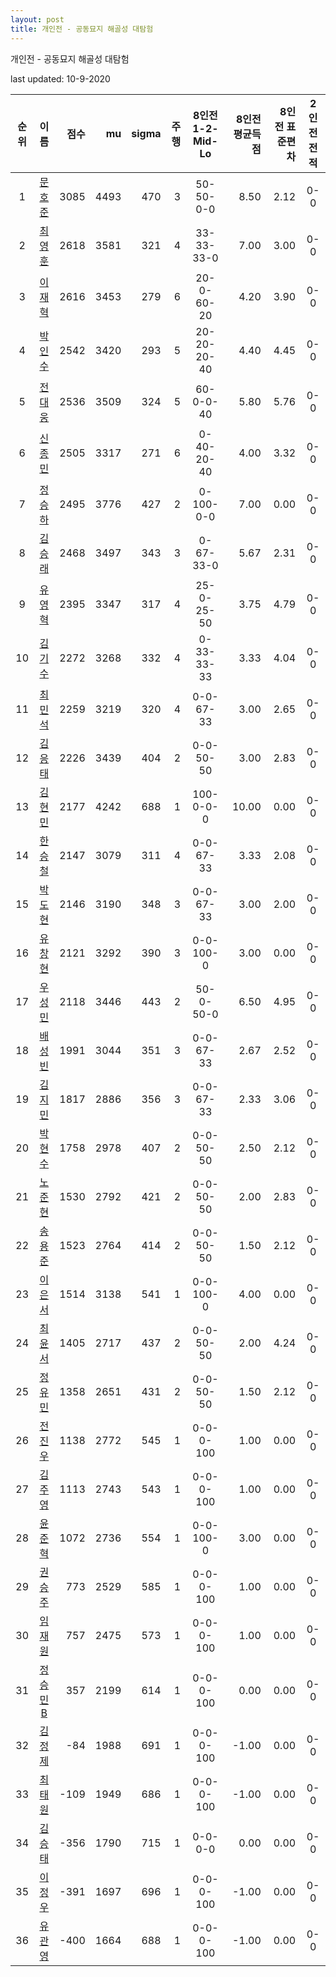 ```yaml
---
layout: post
title: 개인전 - 공동묘지 해골성 대탐험
---
```



개인전 - 공동묘지 해골성 대탐험


last updated: 10-9-2020

| 순위 | 이름 | 점수 | mu | sigma | 주행 | 8인전 1-2-Mid-Lo | 8인전 평균득점 | 8인전 표준편차 | 2인전 전적 |
|:---:|:---:|---:|---:|---:|---:|:---:|---:|---:|:---:|
| 1 | [문호준](../munhojun) | 3085 | 4493 | 470 | 3 | 50-50-0-0 | 8.50 | 2.12 | 0-0 |
| 2 | [최영훈](../choiyeonghun) | 2618 | 3581 | 321 | 4 | 33-33-33-0 | 7.00 | 3.00 | 0-0 |
| 3 | [이재혁](../ijaehyeok) | 2616 | 3453 | 279 | 6 | 20-0-60-20 | 4.20 | 3.90 | 0-0 |
| 4 | [박인수](../bakinsu) | 2542 | 3420 | 293 | 5 | 20-20-20-40 | 4.40 | 4.45 | 0-0 |
| 5 | [전대웅](../jeondaewoong) | 2536 | 3509 | 324 | 5 | 60-0-0-40 | 5.80 | 5.76 | 0-0 |
| 6 | [신종민](../shinjongmin) | 2505 | 3317 | 271 | 6 | 0-40-20-40 | 4.00 | 3.32 | 0-0 |
| 7 | [정승하](../jeongseungha) | 2495 | 3776 | 427 | 2 | 0-100-0-0 | 7.00 | 0.00 | 0-0 |
| 8 | [김승래](../gimseungrae) | 2468 | 3497 | 343 | 3 | 0-67-33-0 | 5.67 | 2.31 | 0-0 |
| 9 | [유영혁](../yuyeonghyeok) | 2395 | 3347 | 317 | 4 | 25-0-25-50 | 3.75 | 4.79 | 0-0 |
| 10 | [김기수](../gimgisu) | 2272 | 3268 | 332 | 4 | 0-33-33-33 | 3.33 | 4.04 | 0-0 |
| 11 | [최민석](../choiminseok) | 2259 | 3219 | 320 | 4 | 0-0-67-33 | 3.00 | 2.65 | 0-0 |
| 12 | [김응태](../gimeungtae) | 2226 | 3439 | 404 | 2 | 0-0-50-50 | 3.00 | 2.83 | 0-0 |
| 13 | [김현민](../gimhyunmin) | 2177 | 4242 | 688 | 1 | 100-0-0-0 | 10.00 | 0.00 | 0-0 |
| 14 | [한승철](../hanseungcheol) | 2147 | 3079 | 311 | 4 | 0-0-67-33 | 3.33 | 2.08 | 0-0 |
| 15 | [박도현](../bakdohyeon) | 2146 | 3190 | 348 | 3 | 0-0-67-33 | 3.00 | 2.00 | 0-0 |
| 16 | [유창현](../yuchanghyeon) | 2121 | 3292 | 390 | 3 | 0-0-100-0 | 3.00 | 0.00 | 0-0 |
| 17 | [우성민](../useongmin) | 2118 | 3446 | 443 | 2 | 50-0-50-0 | 6.50 | 4.95 | 0-0 |
| 18 | [배성빈](../baeseongbin) | 1991 | 3044 | 351 | 3 | 0-0-67-33 | 2.67 | 2.52 | 0-0 |
| 19 | [김지민](../gimjimin) | 1817 | 2886 | 356 | 3 | 0-0-67-33 | 2.33 | 3.06 | 0-0 |
| 20 | [박현수](../bakhyeonsu) | 1758 | 2978 | 407 | 2 | 0-0-50-50 | 2.50 | 2.12 | 0-0 |
| 21 | [노준현](../nojunhyeon) | 1530 | 2792 | 421 | 2 | 0-0-50-50 | 2.00 | 2.83 | 0-0 |
| 22 | [송용준](../songyongjun) | 1523 | 2764 | 414 | 2 | 0-0-50-50 | 1.50 | 2.12 | 0-0 |
| 23 | [이은서](../ieunseo) | 1514 | 3138 | 541 | 1 | 0-0-100-0 | 4.00 | 0.00 | 0-0 |
| 24 | [최윤서](../choiyunseo) | 1405 | 2717 | 437 | 2 | 0-0-50-50 | 2.00 | 4.24 | 0-0 |
| 25 | [정유민](../jeongyumin) | 1358 | 2651 | 431 | 2 | 0-0-50-50 | 1.50 | 2.12 | 0-0 |
| 26 | [전진우](../jeonjinwoo) | 1138 | 2772 | 545 | 1 | 0-0-0-100 | 1.00 | 0.00 | 0-0 |
| 27 | [김주영](../gimjuyeong) | 1113 | 2743 | 543 | 1 | 0-0-0-100 | 1.00 | 0.00 | 0-0 |
| 28 | [윤준혁](../yunjunhyeok) | 1072 | 2736 | 554 | 1 | 0-0-100-0 | 3.00 | 0.00 | 0-0 |
| 29 | [권승주](../glamint) | 773 | 2529 | 585 | 1 | 0-0-0-100 | 1.00 | 0.00 | 0-0 |
| 30 | [임재원](../imjaewon) | 757 | 2475 | 573 | 1 | 0-0-0-100 | 1.00 | 0.00 | 0-0 |
| 31 | [정승민B](../jeongseungminb) | 357 | 2199 | 614 | 1 | 0-0-0-100 | 0.00 | 0.00 | 0-0 |
| 32 | [김정제](../gimjeongje) | -84 | 1988 | 691 | 1 | 0-0-0-100 | -1.00 | 0.00 | 0-0 |
| 33 | [최태원](../choitaiwon) | -109 | 1949 | 686 | 1 | 0-0-0-100 | -1.00 | 0.00 | 0-0 |
| 34 | [김승태](../gimseungtae) | -356 | 1790 | 715 | 1 | 0-0-0-0 | 0.00 | 0.00 | 0-0 |
| 35 | [이정우](../ijeongu) | -391 | 1697 | 696 | 1 | 0-0-0-100 | -1.00 | 0.00 | 0-0 |
| 36 | [유관영](../yugwanyeong) | -400 | 1664 | 688 | 1 | 0-0-0-100 | -1.00 | 0.00 | 0-0 |
